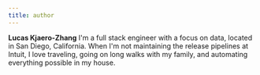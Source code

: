 ```yaml
---
title: author
---
```


**Lucas Kjaero-Zhang** I'm a full stack engineer with a focus on data, located in San Diego, California. When I'm not maintaining the release pipelines at Intuit, I love traveling, going on long walks with my family, and automating everything possible in my house.
